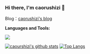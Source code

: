 ### Hi there, I'm caorushizi 👋

Blog：[caorushizi's blog](https://caorushizi.cn)

**Languages and Tools:**  

<p>
  <a href="https://skillicons.dev">
    <img src="https://skillicons.dev/icons?i=js,ts,nodejs,react,vue,java,spring,py,go&perline=14" />
  </a>
</p>

[![caourshizi's github stats](https://github-readme-stats.vercel.app/api?username=caorushizi&hide_border=true)](https://github.com/anuraghazra/github-readme-stats)
[![Top Langs](https://github-readme-stats.vercel.app/api/top-langs/?username=caorushizi&layout=compact&hide_border=true)](https://github.com/anuraghazra/github-readme-stats)
